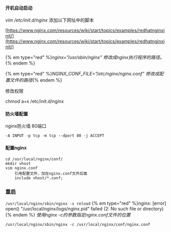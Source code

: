#### 开机自动启动

_vim /etc/init.d/nginx_ 添加以下网址中的脚本

[https://www.nginx.com/resources/wiki/start/topics/examples/redhatnginxinit/](https://www.nginx.com/resources/wiki/start/topics/examples/redhatnginxinit/)

{% em type="red" %}_nginx=”/usr/sbin/nginx” 修改成nginx执行程序的路径。_{% endem %}

{% em type="red" %}_NGINX\_CONF\_FILE=”/etc/nginx/nginx.conf” 修改成配置文件的路径_{% endem %}

  
修改权限

chmod a+x /etc/init.d/nginx

#### 防火墙配置

nginx防火墙 80端口

```
-A INPUT -p tcp -m tcp --dport 80 -j ACCEPT
```

#### 配置nginx
```
cd /usr/local/nginx/conf/
mkdir vhost
vim nginx.conf
    引用配置文件，加在nginx.conf文件后面
    include vhost/*.conf;
```
### 重启
`/usr/local/nginx/sbin/nginx -s reload`
{% em type="red" %}nginx: [error] open() "/usr/local/nginx/logs/nginx.pid" failed (2: No such file or directory){% endem %}
_使用nginx -c的参数指定nginx.conf文件的位置_

```
/usr/local/nginx/sbin/nginx -c /usr/local/nginx/conf/nginx.conf
```






